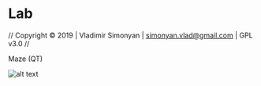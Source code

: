 # Lab
//   Copyright © 2019 | Vladimir Simonyan | simonyan.vlad@gmail.com | GPL v3.0   //


Maze (QT)

![alt text](https://repository-images.githubusercontent.com/221848672/283b1d00-078c-11ea-820c-0d9f8b2ddb7b)
